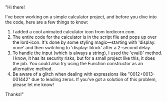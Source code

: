 "Hi there!

I've been working on a simple calculator project, and before you dive into the code, here are a few things to know:
1. I added a cool animated calculator icon from lordicorn.com.
2. The entire code for the calculator is in the script file and pops up over the lord-icon. 
  It's done by some styling magic—starting with 'display: none' and then switching to 'display: block' after a 2-second delay.
3. To handle the input (which is always a string), I used the 'eval()' method. I know, 
  it has its security risks, but for a small project like this, it does the job. You could also try using the Function constructor as an alternative method.
4. Be aware of a glitch when dealing with expressions like "0012+0013-001442" due to leading zeros. If you've got a solution of this problem, please let me know!


Thanks!"
